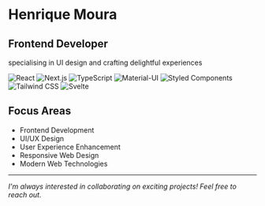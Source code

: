 # Henrique Moura

## Frontend Developer
specialising in UI design and crafting delightful experiences

![React](https://img.shields.io/badge/-React-61DAFB?style=flat-square&logo=react&logoColor=black)
![Next.js](https://img.shields.io/badge/-Next.js-000000?style=flat-square&logo=next.js&logoColor=white)
![TypeScript](https://img.shields.io/badge/-TypeScript-3178C6?style=flat-square&logo=typescript&logoColor=white)
![Material-UI](https://img.shields.io/badge/-MUI-007FFF?style=flat-square&logo=mui&logoColor=white)
![Styled Components](https://img.shields.io/badge/-Styled_Components-DB7093?style=flat-square&logo=styled-components&logoColor=white)
![Tailwind CSS](https://img.shields.io/badge/-Tailwind_CSS-38B2AC?style=flat-square&logo=tailwind-css&logoColor=white)
![Svelte](https://img.shields.io/badge/-Svelte-FF3E00?style=flat-square&logo=svelte&logoColor=white)

## Focus Areas
- Frontend Development
- UI/UX Design
- User Experience Enhancement
- Responsive Web Design
- Modern Web Technologies

---
*I'm always interested in collaborating on exciting projects! Feel free to reach out.*
